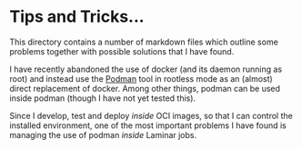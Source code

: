# Tips and Tricks...

This directory contains a number of markdown files which outline some 
problems together with possible solutions that I have found. 

I have recently abandoned the use of docker (and its daemon running as 
root) and instead use the [Podman](https://podman.io/) tool in rootless 
mode as an (almost) direct replacement of docker. Among other things, 
podman can be used inside podman (though I have not yet tested this). 

Since I develop, test and deploy *inside* OCI images, so that I can 
control the installed environment, one of the most important problems I 
have found is managing the use of podman *inside* Laminar jobs. 
